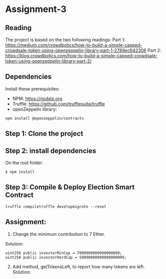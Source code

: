 # Assignment-3

## Reading
The project is based on the two following readings:
Part 1: https://medium.com/crowdbotics/how-to-build-a-simple-capped-crowdsale-token-using-openzeppelin-library-part-1-2789ec642308
Part 2: https://blog.crowdbotics.com/how-to-build-a-simple-capped-crowdsale-token-using-openzeppelin-library-part-2/

## Dependencies
Install these prerequisites:
- NPM: https://nodejs.org
- Truffle: https://github.com/trufflesuite/truffle
- openZeppelin library:
```
npm install @openzeppelin/contracts
```

## Step 1: Clone the project

## Step 2: install dependencies
On the root folder:
```
$ npm install
```
## Step 3: Compile & Deploy Election Smart Contract
```
truffle compiletruffle developmigrate --reset
```

## Assignment:
1) Change the minimum contribution to 7 Ether.

Solution:
```
uint256 public investorMinCap = 7000000000000000000;
uint256 public investorHardCap = 50000000000000000000;
```

2) Add method, getTokensLeft, to report how many tokens are left. 
Solution:
